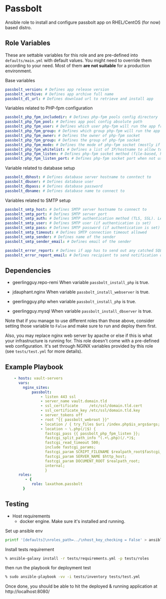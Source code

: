 Passbolt
========

Ansible role to install and configure passbolt app on RHEL/CentOS (for now) based distro.

Role Variables
--------------
These are settable variables for this role and are pre-defined into `defaults/main.yml` with default values.
You might need to override them according to your need. Most of them **are not suitable** for a production environment.

Base variables
```yaml
passbolt_version: # Defines app release version
passbolt_archive: # Defines app archive full name
passbolt_dl_url: # Defines download url to retrieve and install app
```

Variables related to PHP-fpm configuration
```yaml
passbolt_php_fpm_includedir: # Defines php-fpm pools config directory
passbolt_php_fpm_pool: # Defines app pool config absolute path
passbolt_php_fpm_user: # Defines which user php-fpm will run the app from
passbolt_php_fpm_group: # Defines which group php-fpm will run the app from
passbolt_php_fpm_owner: # Defines the owner of php-fpm socket
passbolt_php_fpm_group: # Defines the group of php-fpm socket
passbolt_php_fpm_mode: # Defines the mode of php-fpm socket (mostly if using file-based socket)
passbolt_php_fpm_whitelist: # Defines a list of IP/hostname to allow to talk to php-fpm
passbolt_php_fpm_listen: # Defines php-fpm socket method (file-based, host:port, etc)
passbolt_php_fpm_listen_port: # Defines php-fpm socket port when not using `unix:`-based uri from passbolt_php_fpm_listen
```

Variable related to database setup
```yaml
passbolt_dbhost: # Defines database server hostname to conntect to
passbolt_dbuser: # Defines database user
passbolt_dbpass: # Defines database password
passbolt_dbname: # Defines database name to connect to
```

Variables related to SMTP setup
```yaml
passbolt_smtp_host: # Defines SMTP server hostname to connect to
passbolt_smtp_port: # Defines SMTP server port
passbolt_smtp_auth: # Defines SMTP authentication method (TLS, SSL). Leave it blank for none.
passbolt_smtp_user: # Defines SMTP user (if authentication is set)
passbolt_smtp_pass: # Defines SMTP password (if authentication is set)
passbolt_smtp_timeout: # Defines SMTP connection timeout allowed
passbolt_smtp_sender: # Defines name of the sender
passbolt_smtp_sender_email: # Defines email of the sender

passbolt_error_report: # Defines if app has to send out any catched SQL error
passbolt_error_report_email: # Defines recipient to send notification out
```
 
Dependencies
------------
* geerlingguy.repo-remi
When variable `passbolt_install_php` is true.

* jdauphant.nginx
When variable `passbolt_install_webserver` is true.

* geerlingguy.php
when variable `passbolt_install_php` is true.

* geerlingguy.mysql
When variable `passbolt_install_dbserver` is true.

Note that if you manage to use different roles than those above, consider setting those variable to `False` and make sure to run and deploy them first.

Also, you may replace nginx web server by apache or else if this is what your infrastructure is running for. This role doesn't come with a pre-defined web configuration. It's set through NGINX variables provided by this role (see `tests/test.yml` for more details).

Example Playbook
----------------

```yaml
    - hosts: vault-servers
      vars:
        nginx_sites:
            passbolt:
                - listen 443 ssl
                - server_name vault.domain.tld
                - ssl_certificate     /etc/ssl/domain.tld.cert
                - ssl_certificate_key /etc/ssl/domain.tld.key
                - server_tokens off
                - root "{{ passbolt_webroot }}"
                - location / { try_files $uri /index.php$is_args$args; }
                - location ~ \.php(/|$) {
                  fastcgi_pass {{ passbolt_php_fpm_listen }};
                  fastcgi_split_path_info ^(.+\.php)(/.*)$;
                  fastcgi_read_timeout 500;
                  include fastcgi_params;
                  fastcgi_param SCRIPT_FILENAME $realpath_root$fastcgi_script_name;
                  fastcgi_param SERVER_NAME $http_host;
                  fastcgi_param DOCUMENT_ROOT $realpath_root;
                  internal;
                  }
      roles:
         - {
            role: laxathom.passbolt
        }
```

Testing
---------
* Host requirements
    * docker engine. Make sure it's installed and running.

Set up ansible env
```bash
printf '[defaults]\nroles_path=../\nhost_key_checking = False' > ansible.cfg
```

Install tests requirement
```bash
% ansible-galaxy install -r tests/requirements.yml -p tests/roles
```
then run the playbook for deployment test
```bash
% sudo ansible-playbook -vv -i tests/inventory tests/test.yml
```
Once done, you should be able to hit the deployed & running application at http://localhost:8080/
